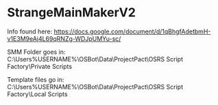 # StrangeMainMakerV2
Info found here: https://docs.google.com/document/d/1qBhgfAdetbmH-v1E3M9eAj4L69qRNZg-WDJpUMYu-sc/

SMM Folder goes in: C:\Users\%USERNAME%\OSBot\Data\ProjectPact\OSRS Script Factory\Private Scripts

Template files go in: C:\Users\%USERNAME%\OSBot\Data\ProjectPact\OSRS Script Factory\Local Scripts

